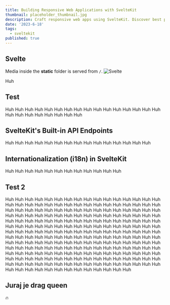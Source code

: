 ```yaml
---
title: Building Responsive Web Applications with SvelteKit
thumbnail: placeholder_thumbnail.jpg
description: Craft responsive web apps using SvelteKit. Discover best practices, techniques, and principles for fluid user interfaces across devices.
date: '2023-6-18'
tags:
  - sveltekit
published: true
---
```


<script>
  import Counter from "$lib/components/custom/Counter.svelte";
</script>

## Svelte

Media inside the **static** folder is served from `/`.
![Svelte](/test_upload.png)

Huh
## Test
Huh
Huh
Huh
Huh
Huh
Huh
Huh
Huh
Huh
Huh
Huh
Huh
Huh
Huh
Huh
Huh
Huh
Huh
Huh
Huh
Huh
Huh
Huh
Huh
## SvelteKit's Built-in API Endpoints
Huh
Huh
Huh
Huh
Huh
Huh
Huh
Huh
Huh
Huh
Huh
Huh
Huh
Huh
Huh
## Internationalization (i18n) in SvelteKit
Huh
Huh
Huh
Huh
Huh
Huh
Huh
Huh
Huh
Huh
Huh
Huh
## Test 2
Huh
Huh
Huh
Huh
Huh
Huh
Huh
Huh
Huh
Huh
Huh
Huh
Huh
Huh
Huh
Huh
Huh
Huh
Huh
Huh
Huh
Huh
Huh
Huh
Huh
Huh
Huh
Huh
Huh
Huh
Huh
Huh
Huh
Huh
Huh
Huh
Huh
Huh
Huh
Huh
Huh
Huh
Huh
Huh
Huh
Huh
Huh
Huh
Huh
Huh
Huh
Huh
Huh
Huh
Huh
Huh
Huh
Huh
Huh
Huh
Huh
Huh
Huh
Huh
Huh
Huh
Huh
Huh
Huh
Huh
Huh
Huh
Huh
Huh
Huh
Huh
Huh
Huh
Huh
Huh
Huh
Huh
Huh
Huh
Huh
Huh
Huh
Huh
Huh
Huh
Huh
Huh
Huh
Huh
Huh
Huh
Huh
Huh
Huh
Huh
Huh
Huh
Huh
Huh
Huh
Huh
Huh
Huh
Huh
Huh
Huh
Huh
Huh
Huh
Huh
Huh
Huh
Huh
Huh
Huh
Huh
Huh
Huh
Huh
Huh
Huh
Huh
Huh
Huh
Huh
Huh
Huh
Huh
Huh
Huh
Huh
Huh
Huh
Huh
Huh
Huh
Huh
Huh
Huh
Huh
Huh
Huh
Huh
Huh
Huh
Huh
Huh
Huh
Huh
Huh
Huh
Huh
Huh
Huh
Huh
Huh
Huh
Huh
Huh
Huh
Huh
Huh
Huh
Huh
Huh
Huh
Huh
Huh
Huh
Huh
Huh
Huh
Huh
Huh
Huh
Huh
Huh
Huh
Huh
Huh
Huh
Huh
Huh
Huh
Huh
Huh
Huh
Huh
Huh
Huh
Huh
Huh
Huh
Huh
Huh
Huh
Huh
Huh
Huh
Huh
Huh
Huh
Huh
Huh
Huh
Huh
Huh
Huh
Huh
Huh
Huh
Huh
Huh
Huh
Huh
Huh
## Juraj je drag queen
🔥
<Counter />